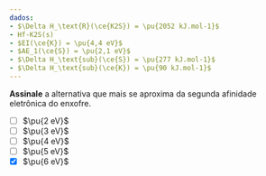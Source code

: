 ```yaml
---
dados:
- $\Delta H_\text{R}(\ce{K2S}) = \pu{2052 kJ.mol-1}$
- Hf-K2S(s)
- $EI(\ce{K}) = \pu{4,4 eV}$
- $AE_1(\ce{S}) = \pu{2,1 eV}$
- $\Delta H_\text{sub}(\ce{S}) = \pu{277 kJ.mol-1}$
- $\Delta H_\text{sub}(\ce{K}) = \pu{90 kJ.mol-1}$
---
```


**Assinale** a alternativa que mais se aproxima da segunda afinidade eletrônica do enxofre.

- [ ] $\pu{2 eV}$
- [ ] $\pu{3 eV}$
- [ ] $\pu{4 eV}$
- [ ] $\pu{5 eV}$
- [x] $\pu{6 eV}$
